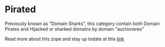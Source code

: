 # Pirated

Previously known as "Domain Sharks", this category contain both Domain Pirates and Hijacked or sharked domains by
domain "auctioneres"

Read more about this zope and stay up todate at this
[link](https://mypdns.org/w/rpzlist/#pirated-mypdns-cloud)
